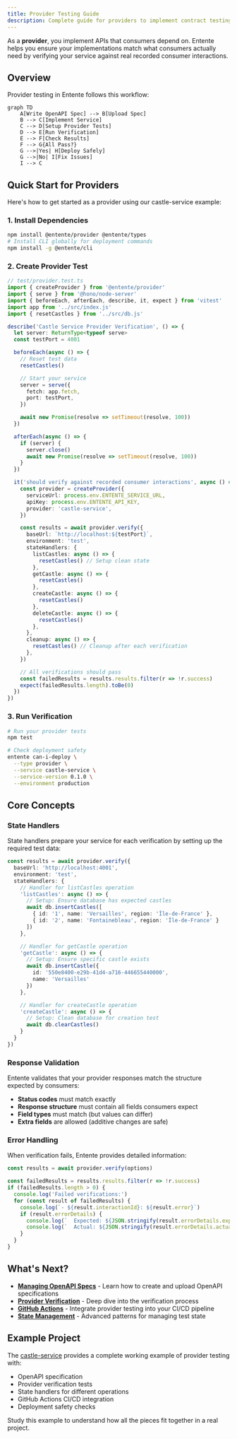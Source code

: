 ```yaml
---
title: Provider Testing Guide
description: Complete guide for providers to implement contract testing with Entente, including OpenAPI spec management and consumer interaction verification
---
```


As a **provider**, you implement APIs that consumers depend on. Entente helps you ensure your implementations match what consumers actually need by verifying your service against real recorded consumer interactions.

## Overview

Provider testing in Entente follows this workflow:

```mermaid
graph TD
    A[Write OpenAPI Spec] --> B[Upload Spec]
    B --> C[Implement Service]
    C --> D[Setup Provider Tests]
    D --> E[Run Verification]
    E --> F[Check Results]
    F --> G{All Pass?}
    G -->|Yes| H[Deploy Safely]
    G -->|No| I[Fix Issues]
    I --> C
```

## Quick Start for Providers

Here's how to get started as a provider using our castle-service example:

### 1. Install Dependencies

```bash
npm install @entente/provider @entente/types
# Install CLI globally for deployment commands
npm install -g @entente/cli
```

### 2. Create Provider Test

```typescript
// test/provider.test.ts
import { createProvider } from '@entente/provider'
import { serve } from '@hono/node-server'
import { beforeEach, afterEach, describe, it, expect } from 'vitest'
import app from '../src/index.js'
import { resetCastles } from '../src/db.js'

describe('Castle Service Provider Verification', () => {
  let server: ReturnType<typeof serve>
  const testPort = 4001

  beforeEach(async () => {
    // Reset test data
    resetCastles()

    // Start your service
    server = serve({
      fetch: app.fetch,
      port: testPort,
    })

    await new Promise(resolve => setTimeout(resolve, 100))
  })

  afterEach(async () => {
    if (server) {
      server.close()
      await new Promise(resolve => setTimeout(resolve, 100))
    }
  })

  it('should verify against recorded consumer interactions', async () => {
    const provider = createProvider({
      serviceUrl: process.env.ENTENTE_SERVICE_URL,
      apiKey: process.env.ENTENTE_API_KEY,
      provider: 'castle-service',
    })

    const results = await provider.verify({
      baseUrl: `http://localhost:${testPort}`,
      environment: 'test',
      stateHandlers: {
        listCastles: async () => {
          resetCastles() // Setup clean state
        },
        getCastle: async () => {
          resetCastles()
        },
        createCastle: async () => {
          resetCastles()
        },
        deleteCastle: async () => {
          resetCastles()
        },
      },
      cleanup: async () => {
        resetCastles() // Cleanup after each verification
      },
    })

    // All verifications should pass
    const failedResults = results.results.filter(r => !r.success)
    expect(failedResults.length).toBe(0)
  })
})
```

### 3. Run Verification

```bash
# Run your provider tests
npm test

# Check deployment safety
entente can-i-deploy \
  --type provider \
  --service castle-service \
  --service-version 0.1.0 \
  --environment production
```

## Core Concepts

### State Handlers

State handlers prepare your service for each verification by setting up the required test data:

```typescript
const results = await provider.verify({
  baseUrl: 'http://localhost:4001',
  environment: 'test',
  stateHandlers: {
    // Handler for listCastles operation
    'listCastles': async () => {
      // Setup: Ensure database has expected castles
      await db.insertCastles([
        { id: '1', name: 'Versailles', region: 'Île-de-France' },
        { id: '2', name: 'Fontainebleau', region: 'Île-de-France' }
      ])
    },

    // Handler for getCastle operation
    'getCastle': async () => {
      // Setup: Ensure specific castle exists
      await db.insertCastle({
        id: '550e8400-e29b-41d4-a716-446655440000',
        name: 'Versailles'
      })
    },

    // Handler for createCastle operation
    'createCastle': async () => {
      // Setup: Clean database for creation test
      await db.clearCastles()
    }
  }
})
```

### Response Validation

Entente validates that your provider responses match the structure expected by consumers:

- **Status codes** must match exactly
- **Response structure** must contain all fields consumers expect
- **Field types** must match (but values can differ)
- **Extra fields** are allowed (additive changes are safe)

### Error Handling

When verification fails, Entente provides detailed information:

```typescript
const results = await provider.verify(options)

const failedResults = results.results.filter(r => !r.success)
if (failedResults.length > 0) {
  console.log('Failed verifications:')
  for (const result of failedResults) {
    console.log(`- ${result.interactionId}: ${result.error}`)
    if (result.errorDetails) {
      console.log(`  Expected: ${JSON.stringify(result.errorDetails.expected)}`)
      console.log(`  Actual: ${JSON.stringify(result.errorDetails.actual)}`)
    }
  }
}
```

## What's Next?

- **[Managing OpenAPI Specs](/providers/openapi-specs/)** - Learn how to create and upload OpenAPI specifications
- **[Provider Verification](/providers/verification/)** - Deep dive into the verification process
- **[GitHub Actions](/providers/github-actions/)** - Integrate provider testing into your CI/CD pipeline
- **[State Management](/providers/state-management/)** - Advanced patterns for managing test state

## Example Project

The [castle-service](https://github.com/entente-dev/entente/tree/main/examples/castle-service) provides a complete working example of provider testing with:

- OpenAPI specification
- Provider verification tests
- State handlers for different operations
- GitHub Actions CI/CD integration
- Deployment safety checks

Study this example to understand how all the pieces fit together in a real project.